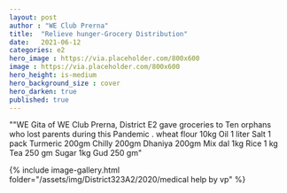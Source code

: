 ```yaml
---
layout: post
author : "WE Club Prerna"
title:  "Relieve hunger-Grocery Distribution"
date:   2021-06-12
categories: e2
hero_image : https://via.placeholder.com/800x600
image : https://via.placeholder.com/800x600
hero_height: is-medium
hero_background_size : cover
hero_darken: true
published: true
---
```


""WE Gita of WE Club Prerna, District E2 gave groceries to Ten orphans who lost parents during this Pandemic .
wheat flour 10kg
Oil 1 liter
Salt 1 pack
Turmeric 200gm
Chilly 200gm
Dhaniya 200gm
Mix dal 1kg
Rice 1 kg
Tea 250 gm
Sugar 1kg
Gud 250 gm"

{% include image-gallery.html folder="/assets/img/District323A2/2020/medical help by vp" %}